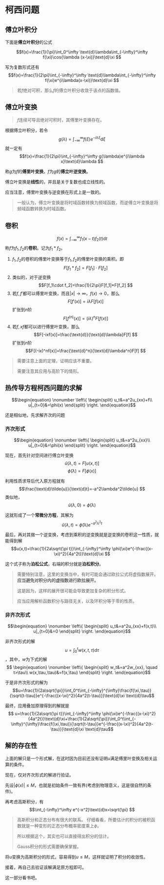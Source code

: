 # 柯西问题

## 傅立叶积分

下面是**傅立叶积分**的公式

$$f(x)=\frac{1}{\pi}\int_0^\infty \text{d}\lambda\int_{-\infty}^\infty f(\xi)\cos{\lambda (x-\xi)}\text{d}\xi $$

写为复数形式还有
$$f(x)=\frac{1}{2\pi}\int_{-\infty}^\infty \text{d}\lambda\int_{-\infty}^\infty f(\xi)e^{i\lambda(x-\xi)}\text{d}\xi $$

> 若$f$绝对可积，那么$f$的傅立叶积分收敛于该点的函数值。

## 傅立叶变换

> $f$连续可导且绝对可积时，其傅里叶变换存在。

根据傅立叶积分，若令$$g(\lambda)=\int_{-\infty}^{\infty}f(\xi)e^{-i\lambda\xi}\text{d}\xi $$
就一定有$$f(x)=\frac{1}{2\pi}\int_{-\infty}^\infty g(\lambda)e^{i\lambda x}\text{d}\lambda $$

称$g$为$f$的**傅里叶变换**，$f$为$g$的**傅立叶逆变换**。

傅立叶变换是**线性**的，并且是关于复数也成立线性的。

应当注意，傅里叶变换与逆变换在形式上是一致的。

> 一般认为，傅立叶变换是将时域函数转换为频域函数，而逆傅立叶变换是将频域函数转换为时域函数。

## 卷积

$$f(x)=\int_{-\infty}^{\infty}f_1(x-t)f_2(t)\text{d}t $$称$f$为$f_1,f_2$的**卷积**。记为$f_1*f_2$。

1. $f_1,f_2$的卷积的傅里叶变换等于$f_1,f_2$的傅里叶变换的乘积。即$$F[f_1*f_2]=F[f_1]\cdot F[f_2] $$
2. 类似的，对于逆变换$$F[f_1\cdot f_2]=\frac{1}{2\pi}F[f_1]*F[f_2] $$
3. 若$f,f'$都可以傅里叶变换，而且$|x|\to \infty$，$f(x)\to0$，那么$$F[f'(x)]=i\lambda F[f(x)] $$扩张到$n$阶$$F[f^{(n)}(x)]=(i\lambda)^n F[f(x)] $$
4. 若$f,xf$都可以进行傅里叶变换，那么$$F[-ixf(x)]=\frac{\text{d}}{\text{d}\lambda}F[f] $$扩张到$n$阶$$F[(-ix)^nf(x)]=\frac{\text{d}^n}{\text{d}\lambda^n}F[f] $$

> 需要注意上面的定理，证明应该不重要。
>
> 需要注意其应用与高阶下的情形。

## 热传导方程柯西问题的求解


$$\begin{equation}
    \nonumber
    \left\{
    \begin{split}
        u_t&=a^2u_{xx}+f\\
        u|_{t=0}&=\phi(x)
    \end{split}
    \right.
\end{equation}$$

还是相似地，先求解齐次的问题
### 齐次形式
$$\begin{equation}
    \nonumber
    \left\{
    \begin{split}
        u_t&=a^2u_{xx}\\
        u|_{t=0}&=\phi(x)
    \end{split}
    \right.
\end{equation}$$

现在，首先针对空间进行傅立叶变换$$\tilde{u}(\lambda,t)= F[u(x,t)] $$$$\tilde{\phi}(\lambda)=F[\phi(x)] $$

利用性质求导后代入原方程就有$$\frac{\text{d}\tilde{u}}{\text{d}t}=-a^2\lambda^2\tilde{u} $$类似地，$$\tilde{u}(\lambda,0)=\tilde{\phi}(\lambda) $$

这就形成了一个**常微分方程**，其解为$$\tilde{u}(\lambda,t)=\tilde{\phi}(\lambda)e^{-a^2\lambda^2t} $$

最后，再对其做一个逆变换，考虑到乘积的逆变换就是逆变换的卷积这一性质，就能得到解$$u(x,t)=\frac{1}{2a\sqrt{\pi t}}\int_{-\infty}^\infty \phi(\xi)e^{-\frac{(x-\xi)^2}{4a^2t}}\text{d}\xi $$

这个式子称为**泊松公式**，右端的积分就是**泊松积分**。

> 需要特别注意，这里的变换当中，有时可能会通过欧拉公式将虚指数展开。**应当避免对积分内的虚指数进行欧拉展开。**
>
> 这是因为，这样的展开很可能会导致更加复杂的积分形式。
>
> 应当应用解析函数积分与路径无关，以及环积分等于零的性质。

### 非齐次形式

$$\begin{equation}
    \nonumber
    \left\{
    \begin{split}
        u_t&=a^2u_{xx}+f(x,t)\\
        u|_{t=0}&=0
    \end{split}
    \right.
\end{equation}$$


非齐次形式的解$$u=\int_0^t w(x,t,\tau)\text{d}\tau $$，其中，$w$为下式的解$$ \begin{equation}
    \nonumber
    \left\{
    \begin{split}
        w_t&=a^2w_{xx}, \quad t>\tau\\
        w(x,\tau,\tau)&=f(x,\tau)
    \end{split}
    \right.
\end{equation}$$

于是非齐次形式的解为$$u=\frac{1}{2a\sqrt{\pi}}\int_0^t\int_{-\infty}^{\infty}\frac{f(\xi,\tau)}{\sqrt{t-\tau}}e^{-\frac{(x-\xi)^2}{4a^2(t-\tau)}}\text{d}\xi \text{d}\tau$$

最终，应用叠加原理得到的解就是$$ u=\frac{1}{2a\sqrt{\pi t}}\int_{-\infty}^\infty \phi(\xi)e^{-\frac{(x-\xi)^2}{4a^2t}}\text{d}\xi+\frac{1}{2a\sqrt{\pi}}\int_0^t\int_{-\infty}^{\infty}\frac{f(\xi,\tau)}{\sqrt{t-\tau}}e^{-\frac{(x-\xi)^2}{4a^2(t-\tau)}}\text{d}\xi \text{d}\tau$$

## 解的存在性

上面的解只是一个形式解，在这时因为目前还没有证明$u$满足傅里叶变换及相关运算的条件。

现在，仅对齐次形式的解进行验证。

先设$|\phi(x)|\leq M$，也就是初始条件一致有界(考虑到物理意义，这是很自然的条件)。

再考虑高斯积分，有$$\int_{-\infty}^\infty e^{-x^2}\text{d}x=\sqrt{\pi} $$

> 高斯积分和正态分布有很大的联系。
> 仔细看看，所要估计的积分的被积函数就是一种变形的正态分布概率密度乘上$\phi$。
>
> 所以根据这个，其实也可以直接得出积分的估计。
>
> Gauss积分的形式需要确保掌握。

将$u$变换为高斯积分的形式，容易得到$u\leq M$，这样就证明了积分的收敛性。

接着，再自己去验证该解满足原方程即可。

这一部分看书吧。




